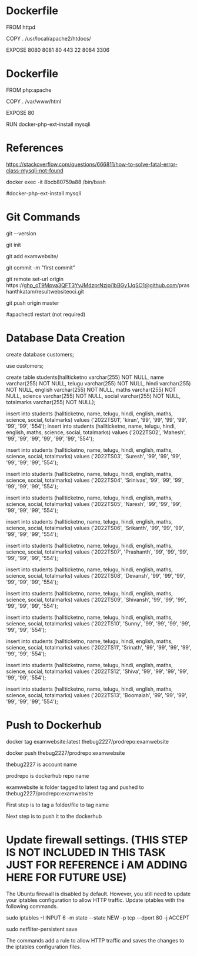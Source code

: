 # Dockerfile

FROM httpd

COPY . /usr/local/apache2/htdocs/

EXPOSE 8080 8081 80 443 22 8084 3306

# Dockerfile

FROM php:apache

COPY . /var/www/html

EXPOSE 80

RUN docker-php-ext-install mysqli

# References

https://stackoverflow.com/questions/666811/how-to-solve-fatal-error-class-mysqli-not-found

docker exec -it 8bcb80759a88 /bin/bash

#docker-php-ext-install mysqli

# Git Commands

git --version

git init

git add examwebsite/

git commit -m "first commit"

git remote set-url origin https://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@github.com/prashanthkatam/resultwebsiteoci.git

git push origin master

#apachectl restart (not required)

# Database Data Creation

create database customers;

use customers;

create table students(hallticketno varchar(255) NOT NULL, name varchar(255) NOT NULL, telugu varchar(255) NOT NULL, hindi varchar(255) NOT NULL, english varchar(255) NOT NULL, maths varchar(255) NOT NULL, science varchar(255) NOT NULL, social varchar(255) NOT NULL, totalmarks varchar(255) NOT NULL);

insert into students (hallticketno, name, telugu, hindi, english, maths, science, social, totalmarks) values ('2022TS01', 'kiran', '99', '99', '99', '99', '99', '99', '554');
insert into students (hallticketno, name, telugu, hindi, english, maths, science, social, totalmarks) values ('2022TS02', 'Mahesh', '99', '99', '99', '99', '99', '99', '554');

insert into students (hallticketno, name, telugu, hindi, english, maths, science, social, totalmarks) values ('2022TS03', 'Suresh', '99', '99', '99', '99', '99', '99', '554');

insert into students (hallticketno, name, telugu, hindi, english, maths, science, social, totalmarks) values ('2022TS04', 'Srinivas', '99', '99', '99', '99', '99', '99', '554');

insert into students (hallticketno, name, telugu, hindi, english, maths, science, social, totalmarks) values ('2022TS05', 'Naresh', '99', '99', '99', '99', '99', '99', '554');

insert into students (hallticketno, name, telugu, hindi, english, maths, science, social, totalmarks) values ('2022TS06', 'Srikanth', '99', '99', '99', '99', '99', '99', '554');

insert into students (hallticketno, name, telugu, hindi, english, maths, science, social, totalmarks) values ('2022TS07', 'Prashanth', '99', '99', '99', '99', '99', '99', '554');

insert into students (hallticketno, name, telugu, hindi, english, maths, science, social, totalmarks) values ('2022TS08', 'Devansh', '99', '99', '99', '99', '99', '99', '554');

insert into students (hallticketno, name, telugu, hindi, english, maths, science, social, totalmarks) values ('2022TS09', 'Shivansh', '99', '99', '99', '99', '99', '99', '554');

insert into students (hallticketno, name, telugu, hindi, english, maths, science, social, totalmarks) values ('2022TS10', 'Sunny', '99', '99', '99', '99', '99', '99', '554');

insert into students (hallticketno, name, telugu, hindi, english, maths, science, social, totalmarks) values ('2022TS11', 'Srinath', '99', '99', '99', '99', '99', '99', '554');

insert into students (hallticketno, name, telugu, hindi, english, maths, science, social, totalmarks) values ('2022TS12', 'Shiva', '99', '99', '99', '99', '99', '99', '554');

insert into students (hallticketno, name, telugu, hindi, english, maths, science, social, totalmarks) values ('2022TS13', 'Boomaiah', '99', '99', '99', '99', '99', '99', '554');

# Push to Dockerhub

docker tag examwebsite:latest thebug2227/prodrepo:examwebsite

docker push thebug2227/prodrepo:examwebsite

thebug2227 is account name

prodrepo is dockerhub repo name

examwebsite is folder tagged to latest tag and pushed to thebug2227/prodrepo:examwebsite

First step is to tag a folder/file to tag name

Next step is to push it to the dockerhub

# Update firewall settings. (THIS STEP IS NOT INCLUDED IN THIS TASK JUST FOR REFERENCE i AM ADDING HERE FOR FUTURE USE)

The Ubuntu firewall is disabled by default. However, you still need to update your iptables configuration to allow HTTP traffic. Update iptables with the following commands.

sudo iptables -I INPUT 6 -m state --state NEW -p tcp --dport 80 -j ACCEPT

sudo netfilter-persistent save

The commands add a rule to allow HTTP traffic and saves the changes to the iptables configuration files.
